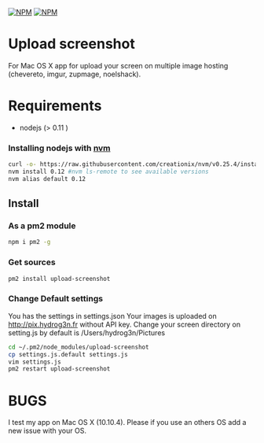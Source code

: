 [![NPM](https://nodei.co/npm/upload-screenshot.png?downloads=true&downloadRank=true&stars=true)](https://nodei.co/npm/upload-screenshot/)
[![NPM](https://nodei.co/npm-dl/upload-screenshot.png?months=3&height=3)](https://nodei.co/npm/upload-screenshot/)

# Upload screenshot

For Mac OS X app for upload your screen on multiple image hosting (chevereto, imgur, zupmage, noelshack).

# Requirements

- nodejs (> 0.11 )

### Installing nodejs with [nvm](https://github.com/creationix/nvm)

```bash
curl -o- https://raw.githubusercontent.com/creationix/nvm/v0.25.4/install.sh | bash
nvm install 0.12 #nvm ls-remote to see available versions
nvm alias default 0.12
```

## Install

### As a pm2 module

```bash
npm i pm2 -g
```
### Get sources 

```bash
pm2 install upload-screenshot
```

### Change Default settings

You has the settings in settings.json
Your images is uploaded on http://pix.hydrog3n.fr without API key. 
Change your screen directory on setting.js by default is /Users/hydrog3n/Pictures
```bash
cd ~/.pm2/node_modules/upload-screenshot
cp settings.js.default settings.js
vim settings.js
pm2 restart upload-screenshot
```

# BUGS 

I test my app on Mac OS X (10.10.4). 
Please if you use an others OS add a new issue with your OS. 